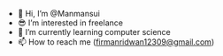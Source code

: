 - 👋 Hi, I’m @Manmansui
- 😎 I’m interested in freelance
- 🌱 I’m currently learning computer science
- 📫 How to reach me (firmanridwan12309@gmail.com)

<!---
Manmansui/Manmansui is a ✨ special ✨ repository because its `README.md` (this file) appears on your GitHub profile.
You can click the Preview link to take a look at your changes.
--->
